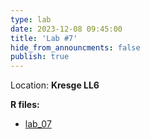 ```yaml
---
type: lab
date: 2023-12-08 09:45:00
title: 'Lab #7'
hide_from_announcments: false
publish: true
---
```

Location: **Kresge LL6**

**R files:**
- [lab_07](https://github.com/coredatascience-fa23/BST219/tree/main/Labs/Lab_07) 
